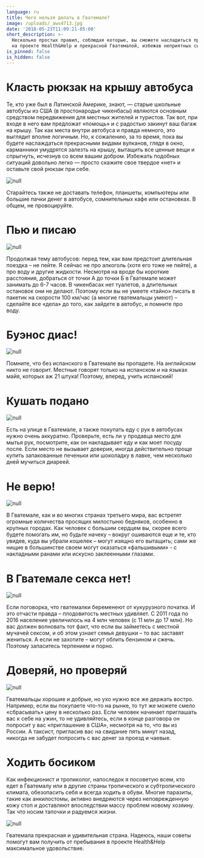 ```yaml
---
language: ru
title: Чего нельзя делать в Гватемале?
image: /uploads/_aws4713.jpg
date: '2018-05-23T11:09:21-05:00'
short_description: >-
  Несколько простых правил, соблюдая которые, вы сможете насладиться пребыванием
  на проекте Health&Help и прекрасной Гватемалой, избежав неприятных ситуаций.
is_pinned: false
is_hidden: false
---
```

# Класть рюкзак на крышу автобуса

 Те, кто уже был в Латинской Америке, знают, — старые школьные автобусы из США (в простонародье чикенбасы) являются основным средством передвижения для местных жителей и туристов. Так вот, при входе в него вам предложат «помощь» и с радостью закинут ваш багаж на крышу. Так как места внутри автобуса и правда немного, это выглядит вполне логичным. Но, к сожалению, за то время, пока вы будете наслаждаться прекрасными видами вулканов, глядя в окно, карманники умудрятся залезть на крышу, вытащить все ценные вещи и спрыгнуть, исчезнув со всем вашим добром. Избежать подобных ситуаций довольно легко — просто скажите свое твердое «нет» и оставьте свой рюкзак при себе.

![null](/uploads/_aws2158.jpg)

Старайтесь также не доставать телефон, планшеты, компьютеры или большие пачки денег в автобусе, сомнительных кафе или остановках. В общем, не провоцируйте.

# Пью и писаю

![null](/uploads/_aws1797-1-.jpg)

Продолжая тему автобусов: перед тем, как вам предстоит длительная поездка – не пейте. Я сейчас не про алкоголь (хотя его тоже не пейте), а про воду и другие жидкости. Несмотря на вроде бы короткие расстояния, добраться от точки А до точки Б в Гватемале может занимать до 6-7 часов. В чикенбасах нет туалетов, а длительных остановок они не делают. Поэтому если вы не умеете «тайно» писать в пакетик на скорости 100 км/час (а многие гватемальцы умеют) – сделайте все «дела» до того, как зайдете в автобус, и помните про воду.

# Буэнос диас!

![null](/uploads/_aws1714.jpg)

Помните, что без испанского в Гватемале вы пропадете. На английском никто не говорит. Местные говорят только на испанском и на языках майя, которых аж 21 штука! Поэтому, вперед, учить испанский!

# Кушать подано

![null](/uploads/dsc_0102.jpg)

Есть на улице в Гватемале, а также покупать еду с рук в автобусах нужно очень аккуратно. Проверьте, есть ли у продавца место для мытья рук, посмотрите, как он накладывает еду и как моет посуду после. Если место не вызывает доверия, иногда действительно проще купить запакованные печеньки или шоколадку в лавке, чем несколько дней мучиться диареей.

# Не верю!

![null](/uploads/_aws4737.jpg)

В Гватемале, как и во многих странах третьего мира, вас встретят огромные количества просящих милостыню бедняков, особенно в крупных городах. Как человек с большим сердцем вы, скорее всего будете помогать им, но будьте начеку – вокруг ошиваются еще и те, кто увидев, куда вы убрали кошелек – могут изящно его вытащить; сами же нищие в большинстве своем могут оказаться «фальшивыми» - с накладными ранами или искусно заклеенными глазами.

# В Гватемале секса нет!

![null](/uploads/_aws1323.jpg)

Если поговорка, что гватемалки беременеют от кукурузного початка. И это отчасти правда – плодовитость местных удивляет. С 2011 года по 2016 население увеличилось на 4 млн человек (с 11 млн до 17 млн). Но вас должен волновать тот факт, что если вы займетесь с местной мучачей сексом, и об этом узнает семья девушки – то вас заставят жениться. А если не захотите – могут облить бензином и сжечь. Поэтому запаситесь терпением и порно.

# Доверяй, но проверяй

![null](/uploads/_aws7749.jpg)

Гватемальцы хорошие и добрые, но ухо нужно все же держать востро. Например, если вы покупаете что-то на рынке, то тут же можете смело «сбрасывать» цену в несколько раз. Если человек начинает приглашать вас к себе на ужин, то не удивляйтесь, если в конце разговора он попросит у вас «приглашение в США», несмотря на то, что вы из России. А таксист, пригласив вас на свидание пять минут назад, никогда не забудет попросить с вас денег за проезд и чаевые.

# Ходить босиком

Как инфекционист и тропиколог, напоследок я посоветую всем, кто едет в Гватемалу или в другие страны тропического и субтропического климата, обезопасить себя и всегда ходить в обуви. Многие паразиты, такие как анкилостомы, активно внедряются через неповрежденную кожу стоп и доставляют впоследствии массу проблем новому хозяину. Так что носим тапочки и радуемся жизни.

![null](/uploads/_aws4713.jpg)

Гватемала прекрасная и удивительная страна. Надеюсь, наши советы помогут вам получить от пребывания в проекте Health&Help максимальное удовольствие.
